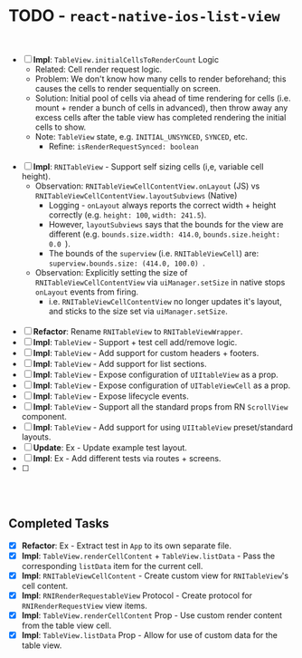# TODO - `react-native-ios-list-view`

<br>

- [ ] **Impl**: `TableView.initialCellsToRenderCount` Logic
  * Related: Cell render request logic.
  * Problem: We don't know how many cells to render beforehand; this causes the cells to render sequentially on screen.
  * Solution: Initial pool of cells via ahead of time rendering for cells (i.e. mount + render a bunch of cells in advanced), then throw away any excess cells after the table view has completed rendering the initial cells to show.
  * Note: `TableView` state, e.g. `INITIAL_UNSYNCED`, `SYNCED`, etc.
    * Refine: `isRenderRequestSynced: boolean`<br><br>
- [ ] **Impl**: `RNITableView` - Support self sizing cells (i,e, variable cell height). 
  * Observation: `RNITableViewCellContentView.onLayout` (JS) vs `RNITableViewCellContentView.layoutSubviews` (Native)
    * Logging - `onLayout` always reports the correct width + height correctly (e.g. `height: 100`, `width: 241.5`).
    * However,  `layoutSubviews` says that the bounds for the view are different (e.g. `bounds.size.width: 414.0`, `bounds.size.height: 0.0 `).
    * The bounds of the `superview` (i.e. `RNITableViewCell`) are: `superview.bounds.size: (414.0, 100.0) `.
  * Observation: Explicitly setting the size of `RNITableViewCellContentView` via `uiManager.setSize` in native stops `onLayout` events from firing.
    *  i.e. `RNITableViewCellContentView` no longer updates it's layout, and sticks to the size set via `uiManager.setSize`.<br><br>
- [ ] **Refactor**: Rename `RNITableView` to `RNITableViewWrapper`.
- [ ] **Impl**: `TableView` - Support + test cell add/remove logic.
- [ ] **Impl**: `TableView` - Add support for custom headers + footers.
- [ ] **Impl**: `TableView` - Add support for list sections.
- [ ] **Impl**: `TableView` - Expose configuration of `UIItableView` as a prop.
- [ ] **Impl**: `TableView` - Expose configuration of `UITableViewCell` as a prop.
- [ ] **Impl**: `TableView` - Expose lifecycle events.
- [ ] **Impl**: `TableView` - Support all the standard props from RN `ScrollView` component.
- [ ] **Impl**: `TableView` - Add support for using `UIItableView` preset/standard layouts.
- [ ] **Update**: Ex - Update example test layout.
- [ ] **Impl**: Ex - Add different tests via routes + screens.
- [ ] 

<br><br>

## Completed Tasks

- [x] **Refactor**: Ex - Extract test in `App` to its own separate file.
- [x] **Impl**: `TableView.renderCellContent` + `TableView.listData` - Pass the corresponding `listData` item for the current cell.
- [x] **Impl**: `RNITableViewCellContent` - Create custom view for `RNITableView`'s cell content.
- [x] **Impl**: `RNIRenderRequestableView` Protocol - Create protocol for `RNIRenderRequestView` view items.
- [x] **Impl**: `TableView.renderCellContent` Prop - Use custom render content from the table view cell.
- [x] **Impl**: `TableView.listData` Prop - Allow for use of custom data for the table view.